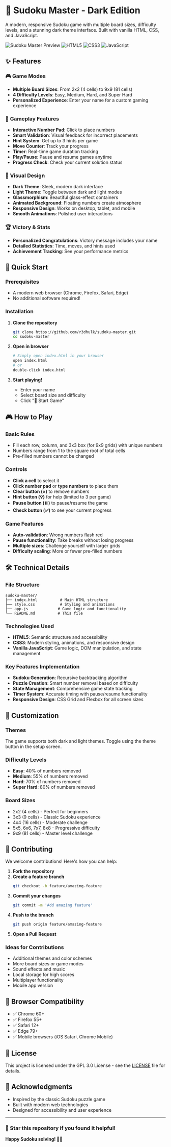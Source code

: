 # 🧩 Sudoku Master - Dark Edition

A modern, responsive Sudoku game with multiple board sizes, difficulty levels, and a stunning dark theme interface. Built with vanilla HTML, CSS, and JavaScript.

![Sudoku Master Preview](https://img.shields.io/badge/Status-Active-brightgreen) ![HTML5](https://img.shields.io/badge/HTML5-E34F26?logo=html5&logoColor=white) ![CSS3](https://img.shields.io/badge/CSS3-1572B6?logo=css3&logoColor=white) ![JavaScript](https://img.shields.io/badge/JavaScript-F7DF1E?logo=javascript&logoColor=black)

## ✨ Features

### 🎮 **Game Modes**
- **Multiple Board Sizes**: From 2x2 (4 cells) to 9x9 (81 cells)
- **4 Difficulty Levels**: Easy, Medium, Hard, and Super Hard
- **Personalized Experience**: Enter your name for a custom gaming experience

### 🎯 **Gameplay Features**
- **Interactive Number Pad**: Click to place numbers
- **Smart Validation**: Visual feedback for incorrect placements
- **Hint System**: Get up to 3 hints per game
- **Move Counter**: Track your progress
- **Timer**: Real-time game duration tracking
- **Play/Pause**: Pause and resume games anytime
- **Progress Check**: Check your current solution status

### 🎨 **Visual Design**
- **Dark Theme**: Sleek, modern dark interface
- **Light Theme**: Toggle between dark and light modes
- **Glassmorphism**: Beautiful glass-effect containers
- **Animated Background**: Floating numbers create atmosphere
- **Responsive Design**: Works on desktop, tablet, and mobile
- **Smooth Animations**: Polished user interactions

### 🏆 **Victory & Stats**
- **Personalized Congratulations**: Victory message includes your name
- **Detailed Statistics**: Time, moves, and hints used
- **Achievement Tracking**: See your performance metrics

## 🚀 Quick Start

### Prerequisites
- A modern web browser (Chrome, Firefox, Safari, Edge)
- No additional software required!

### Installation
1. **Clone the repository**
   ```bash
   git clone https://github.com/r3dhulk/sudoku-master.git
   cd sudoku-master
   ```

2. **Open in browser**
   ```bash
   # Simply open index.html in your browser
   open index.html
   # or
   double-click index.html
   ```

3. **Start playing!**
   - Enter your name
   - Select board size and difficulty
   - Click "🚀 Start Game"

## 🎮 How to Play

### Basic Rules
- Fill each row, column, and 3x3 box (for 9x9 grids) with unique numbers
- Numbers range from 1 to the square root of total cells
- Pre-filled numbers cannot be changed

### Controls
- **Click a cell** to select it
- **Click number pad** or **type numbers** to place them
- **Clear button (×)** to remove numbers
- **Hint button (💡)** for help (limited to 3 per game)
- **Pause button (⏸️)** to pause/resume the game
- **Check button (✅)** to see your current progress

### Game Features
- **Auto-validation**: Wrong numbers flash red
- **Pause functionality**: Take breaks without losing progress
- **Multiple sizes**: Challenge yourself with larger grids
- **Difficulty scaling**: More or fewer pre-filled numbers

## 🛠️ Technical Details

### File Structure
```
sudoku-master/
├── index.html          # Main HTML structure
├── style.css           # Styling and animations
├── app.js             # Game logic and functionality
└── README.md          # This file
```

### Technologies Used
- **HTML5**: Semantic structure and accessibility
- **CSS3**: Modern styling, animations, and responsive design
- **Vanilla JavaScript**: Game logic, DOM manipulation, and state management

### Key Features Implementation
- **Sudoku Generation**: Recursive backtracking algorithm
- **Puzzle Creation**: Smart number removal based on difficulty
- **State Management**: Comprehensive game state tracking
- **Timer System**: Accurate timing with pause/resume functionality
- **Responsive Design**: CSS Grid and Flexbox for all screen sizes

## 🎨 Customization

### Themes
The game supports both dark and light themes. Toggle using the theme button in the setup screen.

### Difficulty Levels
- **Easy**: 40% of numbers removed
- **Medium**: 55% of numbers removed  
- **Hard**: 70% of numbers removed
- **Super Hard**: 80% of numbers removed

### Board Sizes
- 2x2 (4 cells) - Perfect for beginners
- 3x3 (9 cells) - Classic Sudoku experience
- 4x4 (16 cells) - Moderate challenge
- 5x5, 6x6, 7x7, 8x8 - Progressive difficulty
- 9x9 (81 cells) - Master level challenge

## 🤝 Contributing

We welcome contributions! Here's how you can help:

1. **Fork the repository**
2. **Create a feature branch**
   ```bash
   git checkout -b feature/amazing-feature
   ```
3. **Commit your changes**
   ```bash
   git commit -m 'Add amazing feature'
   ```
4. **Push to the branch**
   ```bash
   git push origin feature/amazing-feature
   ```
5. **Open a Pull Request**

### Ideas for Contributions
- Additional themes and color schemes
- More board sizes or game modes
- Sound effects and music
- Local storage for high scores
- Multiplayer functionality
- Mobile app version

## 📱 Browser Compatibility

- ✅ Chrome 60+
- ✅ Firefox 55+
- ✅ Safari 12+
- ✅ Edge 79+
- ✅ Mobile browsers (iOS Safari, Chrome Mobile)

## 📄 License

This project is licensed under the GPL 3.0 License - see the [LICENSE](LICENSE) file for details.

## 🙏 Acknowledgments

- Inspired by the classic Sudoku puzzle game
- Built with modern web technologies
- Designed for accessibility and user experience

---

### 🌟 Star this repository if you found it helpful!

**Happy Sudoku solving! 🧩✨**